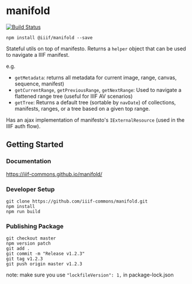 # manifold

[![Build Status](https://travis-ci.org/IIIF-Commons/manifold.svg?branch=master)](https://travis-ci.org/IIIF-Commons/manifold)

    npm install @iiif/manifold --save

Stateful utils on top of manifesto. Returns a `helper` object that can be used to navigate a IIIF manifest.

e.g.

- `getMetadata`: returns all metadata for current image, range, canvas, sequence, manifest)
- `getCurrentRange`, `getPreviousRange`, `getNextRange`: Used to navigate a flattened range tree (useful for IIIF AV scenarios)
- `getTree`: Returns a default tree (sortable by `navDate`) of collections, manifests, ranges, or a tree based on a given top range.

Has an ajax implementation of manifesto's `IExternalResource` (used in the IIIF auth flow).

## Getting Started

### Documentation

https://iiif-commons.github.io/manifold/

### Developer Setup

    git clone https://github.com/iiif-commons/manifold.git
    npm install
    npm run build

### Publishing Package

    git checkout master
    npm version patch
    git add .
    git commit -m "Release v1.2.3"
    git tag v1.2.3
    git push origin master v1.2.3

note: make sure you use `"lockfileVersion": 1,` in package-lock.json
